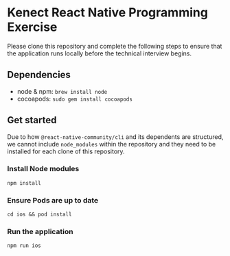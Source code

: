 # Kenect React Native Programming Exercise
Please clone this repository and complete the following steps to ensure that the application runs locally before the technical interview begins.

## Dependencies
- node & npm: `brew install node`
- cocoapods: `sudo gem install cocoapods`

## Get started
Due to how `@react-native-community/cli` and its dependents are structured, we cannot include `node_modules` within the repository and they need to be installed for each clone of this repository. 

### Install Node modules
`npm install`

### Ensure Pods are up to date
`cd ios && pod install`

### Run the application
`npm run ios`
